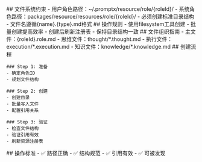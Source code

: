 <execution>
  <constraint>
    ## 文件系统约束
    - 用户角色路径：~/.promptx/resource/role/{roleId}/
    - 系统角色路径：packages/resource/resources/role/{roleId}/
    - 必须创建标准目录结构
    - 文件名遵循{name}.{type}.md格式
  </constraint>

  <rule>
    ## 操作规则
    - 使用filesystem工具创建
    - 批量创建提高效率
    - 创建后刷新注册表
    - 保持目录结构一致
  </rule>

  <guideline>
    ## 文件组织指南
    - 主文件：{roleId}.role.md
    - 思维文件：thought/*.thought.md
    - 执行文件：execution/*.execution.md
    - 知识文件：knowledge/*.knowledge.md
  </guideline>

  <process>
    ## 创建流程

    ### Step 1: 准备
    - 确定角色ID
    - 规划文件结构

    ### Step 2: 创建
    - 创建目录
    - 批量写入文件
    - 配置引用关系

    ### Step 3: 验证
    - 检查文件结构
    - 验证引用有效
    - 刷新资源注册表
  </process>

  <criteria>
    ## 操作标准
    - ✅ 路径正确
    - ✅ 结构规范
    - ✅ 引用有效
    - ✅ 可被发现
  </criteria>
</execution>
